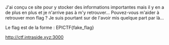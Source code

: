 J'ai conçu ce site pour y stocker des informations importantes mais il y en a de plus en plus et je n'arrive pas à m'y retrouver... Pouvez-vous m'aider à retrouver mon flag ? Je suis pourtant sur de l'avoir mis quelque part par là...

Le flag est de la forme : EPICTF{fake_flag}

http://ctf.intraside.xyz:3000
